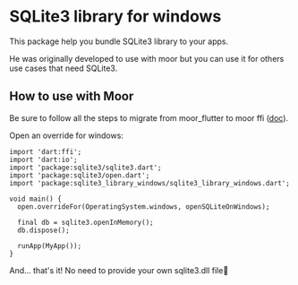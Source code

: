 # SQLite3 library for windows

This package help you bundle SQLite3 library to your apps.

He was originally developed to use with moor but you can use it for others use cases that need SQLite3.

## How to use with Moor

Be sure to follow all the steps to migrate from moor_flutter to moor ffi ([doc](https://moor.simonbinder.eu/docs/other-engines/vm/)).

Open an override for windows:

    import 'dart:ffi';
    import 'dart:io';
    import 'package:sqlite3/sqlite3.dart';
    import 'package:sqlite3/open.dart';
	import 'package:sqlite3_library_windows/sqlite3_library_windows.dart';
    
    void main() {
      open.overrideFor(OperatingSystem.windows, openSQLiteOnWindows);
    
      final db = sqlite3.openInMemory();
      db.dispose();
	  
	  runApp(MyApp());
    }

And... that's it! No need to provide your own sqlite3.dll file🙂

